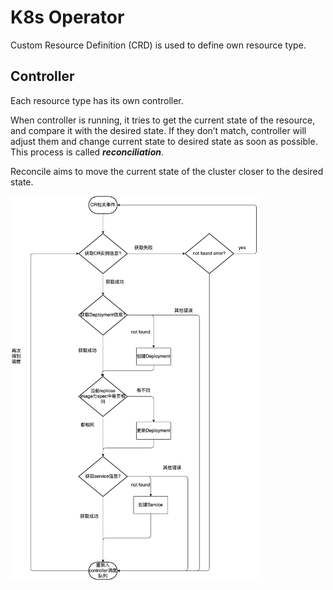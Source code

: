 # K8s Operator

Custom Resource Definition (CRD) is used to define own resource type.

## Controller

Each resource type has its own controller.

When controller is running, it tries to get the current state of the resource, and compare it with the desired state. If they don’t match, controller will adjust them and change current state to desired state as soon as possible. This process is called ***reconciliation***. 

Reconcile aims to move the current state of the cluster closer to the desired state.

<img src="pic4md/operator-controller.png" style="zoom:60%;" />
